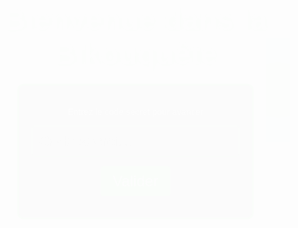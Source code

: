 <html lang="fr">
<head>
    <meta charset="UTF-8">
    <meta name="viewport" content="width=device-width, initial-scale=1.0">
    <title>La Bikouquête</title>
    <link href="https://fonts.googleapis.com/css2?family=Honk&display=swap" rel="stylesheet">
    <style>
        body {
            /* Ajout de l'image en fond */
            background-image: url('https://raw.githubusercontent.com/bikoulove/La-Bikouquete/refs/heads/main/neons-rue-japonais-dans-nuit_52683-46238.avif'); /* Remplacer par l'URL de l'image */
            background-size: cover;  /* L'image couvre toute la page */
            background-position: center;
            background-attachment: fixed;
            margin: 0;
            padding: 0;
            height: 100vh;  /* Assure que l'image couvre toute la hauteur */
            font-family: 'Honk', sans-serif;
            color: white;
            display: flex;
            justify-content: center;
            align-items: center;
            flex-direction: column;
            overflow: hidden;
        }
        /* Effet d'ondulation qui suit le curseur */
        body::after {
            content: "";
            position: absolute;
            top: 0;
            left: 0;
            width: 100%;
            height: 100%;
            pointer-events: none;
            background: radial-gradient(circle, rgba(0, 255, 0, 0.5), rgba(0, 255, 255, 0.5));
            mix-blend-mode: multiply;
            animation: ripple 2s infinite linear;
        }
        @keyframes ripple {
            0% {
                transform: scale(0);
                opacity: 1;
            }
            100% {
                transform: scale(1);
                opacity: 0;
            }
        }
        /* Titre et texte */
        h1 {
            text-align: center;
            font-size: 3rem;
            margin-bottom: 20px;
            text-shadow: 2px 2px 10px rgba(0, 255, 0, 0.7);
        }
        .code-container {
            background-color: rgba(0, 0, 0, 0.7);
            padding: 20px;
            border: 3px solid #00FF00;
            border-radius: 10px;
            text-align: center;
            box-shadow: 0 0 20px rgba(0, 255, 0, 0.5);
        }
        input {
            padding: 10px;
            border: 1px solid #00FF00;
            border-radius: 5px;
            background-color: transparent;
            color: white;
            font-size: 1.5rem;
            margin-bottom: 15px;
            width: 100%;
        }
        button {
            background-color: #00FF00;
            padding: 10px 20px;
            font-size: 1.5rem;
            border: none;
            border-radius: 5px;
            cursor: pointer;
            transition: 0.3s;
            color: white;
        }
        button:hover {
            background-color: #00cc00;
        }
        /* Animation de transition de fond lors du chargement */
        .fade-in {
            animation: fadeIn 1s ease-in-out;
        }
        @keyframes fadeIn {
            from {
                opacity: 0;
            }
            to {
                opacity: 1;
            }
        }
    </style>
</head>
<body class="fade-in">
    <h1>Bienvenue dans la Bikouquête</h1>
    <div class="code-container">
        <p>Entrez le code secret pour avancer</p>
        <input type="text" id="codeInput" placeholder="Code secret...">
        <br>
        <button onclick="checkCode()">Valider</button>
        <p id="result"></p>
    </div>
    <script>
        function checkCode() {
            const code = document.getElementById('codeInput').value;
            const correctCode = "Bikou123"; // Code secret pour la page suivante
            if (code === correctCode) {
                window.location.href = "page2.html"; // Redirige vers une nouvelle page
            } else {
                document.getElementById('result').innerText = "Code incorrect, réessayez.";
            }
        }
    </script>
</body>
</html>
